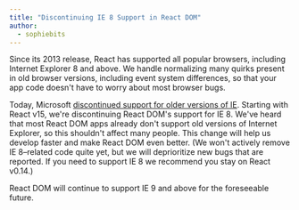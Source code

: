 ```yaml
---
title: "Discontinuing IE 8 Support in React DOM"
author:
  - sophiebits
---
```


Since its 2013 release, React has supported all popular browsers, including Internet Explorer 8 and above. We handle normalizing many quirks present in old browser versions, including event system differences, so that your app code doesn't have to worry about most browser bugs.

Today, Microsoft [discontinued support for older versions of IE](https://www.microsoft.com/en-us/WindowsForBusiness/End-of-IE-support). Starting with React v15, we're discontinuing React DOM's support for IE 8. We've heard that most React DOM apps already don't support old versions of Internet Explorer, so this shouldn't affect many people. This change will help us develop faster and make React DOM even better. (We won't actively remove IE 8–related code quite yet, but we will deprioritize new bugs that are reported. If you need to support IE 8 we recommend you stay on React v0.14.)

React DOM will continue to support IE 9 and above for the foreseeable future.